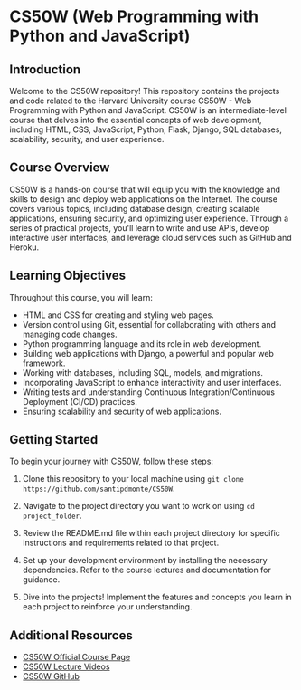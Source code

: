 # CS50W (Web Programming with Python and JavaScript)

## Introduction

Welcome to the CS50W repository! This repository contains the projects and code related to the Harvard University course CS50W - Web Programming with Python and JavaScript. CS50W is an intermediate-level course that delves into the essential concepts of web development, including HTML, CSS, JavaScript, Python, Flask, Django, SQL databases, scalability, security, and user experience.

## Course Overview

CS50W is a hands-on course that will equip you with the knowledge and skills to design and deploy web applications on the Internet. The course covers various topics, including database design, creating scalable applications, ensuring security, and optimizing user experience. Through a series of practical projects, you'll learn to write and use APIs, develop interactive user interfaces, and leverage cloud services such as GitHub and Heroku.

## Learning Objectives

Throughout this course, you will learn:

- HTML and CSS for creating and styling web pages.
- Version control using Git, essential for collaborating with others and managing code changes.
- Python programming language and its role in web development.
- Building web applications with Django, a powerful and popular web framework.
- Working with databases, including SQL, models, and migrations.
- Incorporating JavaScript to enhance interactivity and user interfaces.
- Writing tests and understanding Continuous Integration/Continuous Deployment (CI/CD) practices.
- Ensuring scalability and security of web applications.

## Getting Started

To begin your journey with CS50W, follow these steps:

1. Clone this repository to your local machine using `git clone https://github.com/santipdmonte/CS50W`.

2. Navigate to the project directory you want to work on using `cd project_folder`.

3. Review the README.md file within each project directory for specific instructions and requirements related to that project.

4. Set up your development environment by installing the necessary dependencies. Refer to the course lectures and documentation for guidance.

5. Dive into the projects! Implement the features and concepts you learn in each project to reinforce your understanding.

## Additional Resources

- [CS50W Official Course Page](https://cs50.harvard.edu/web/)
- [CS50W Lecture Videos](https://www.youtube.com/playlist?list=PLhQjrBD2T382Nz7z1AEXmioc27axa19Kv)
- [CS50W GitHub](https://github.com/cs50/web)


